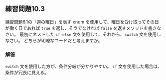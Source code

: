 ## 練習問題10.3

練習問題6.1の「週の曜日」を表す enum を使用して、曜日を受け取ってその日が働く日であれば `true` を返し、そうでなければ `false` を返すメソッドを書きなさい。
最初にネストした `if-else` 文を使用して、それから、`switch` 文を使用しなさい。
どちらが明瞭なコードだと考えますか。

### 解答
`switch` 文を使用した方が、条件分岐が分かりやすい。
`if` 文を使用した場合は、条件が冗長に見える。

